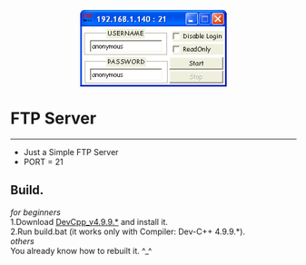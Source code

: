 <p align="center">
<img align="center" width="258" height="135" src="https://raw.githubusercontent.com/AM71113363/FTP-Server/main/info.png">
</p>

# FTP Server
-----
* Just a Simple FTP Server<br>
* PORT = 21

## Build.
_for beginners_ <br>
1.Download [DevCpp_v4.9.9.*](http://www.bloodshed.net/) and install it.<br>
2.Run build.bat (it works only with Compiler:  Dev-C++ 4.9.9.*).<br>
_others_ <br>
You already know how to rebuilt it. ^_^<br>
<br>
